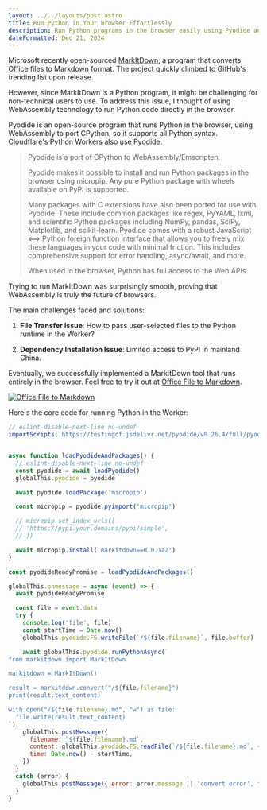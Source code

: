 ```yaml
---
layout: ../../layouts/post.astro
title: Run Python in Your Browser Effortlessly
description: Run Python programs in the browser easily using Pyodide and WebAssembly for seamless execution of code and packages
dateFormatted: Dec 21, 2024
---
```


Microsoft recently open-sourced [MarkItDown](https://github.com/microsoft/markitdown), a program that converts Office files to Markdown format. The project quickly climbed to GitHub's trending list upon release.

However, since MarkItDown is a Python program, it might be challenging for non-technical users to use. To address this issue, I thought of using WebAssembly technology to run Python code directly in the browser.

Pyodide is an open-source program that runs Python in the browser, using WebAssembly to port CPython, so it supports all Python syntax. Cloudflare's Python Workers also use Pyodide.

> Pyodide is a port of CPython to WebAssembly/Emscripten.
>
> Pyodide makes it possible to install and run Python packages in the browser using micropip. Any pure Python package with wheels available on PyPI is supported.
>
> Many packages with C extensions have also been ported for use with Pyodide. These include common packages like regex, PyYAML, lxml, and scientific Python packages including NumPy, pandas, SciPy, Matplotlib, and scikit-learn. Pyodide comes with a robust JavaScript ⟺ Python foreign function interface that allows you to freely mix these languages in your code with minimal friction. This includes comprehensive support for error handling, async/await, and more.
>
> When used in the browser, Python has full access to the Web APIs.

Trying to run MarkItDown was surprisingly smooth, proving that WebAssembly is truly the future of browsers.

The main challenges faced and solutions:

1. **File Transfer Issue**: How to pass user-selected files to the Python runtime in the Worker?

2. **Dependency Installation Issue**: Limited access to PyPI in mainland China.

Eventually, we successfully implemented a MarkItDown tool that runs entirely in the browser. Feel free to try it out at [Office File to Markdown](https://www.html.zone/markitdown/).

[![Office File to Markdown](https://www.html.zone/markitdown.png)](https://www.html.zone/markitdown/)

Here's the core code for running Python in the Worker:

```javascript
// eslint-disable-next-line no-undef
importScripts('https://testingcf.jsdelivr.net/pyodide/v0.26.4/full/pyodide.js')


async function loadPyodideAndPackages() {
  // eslint-disable-next-line no-undef
  const pyodide = await loadPyodide()
  globalThis.pyodide = pyodide

  await pyodide.loadPackage('micropip')

  const micropip = pyodide.pyimport('micropip')

  // micropip.set_index_urls([
  // 'https://pypi.your.domains/pypi/simple',  
  // ])

  await micropip.install('markitdown==0.0.1a2')
}

const pyodideReadyPromise = loadPyodideAndPackages()

globalThis.onmessage = async (event) => {
  await pyodideReadyPromise

  const file = event.data
  try {
    console.log('file', file)
    const startTime = Date.now()
    globalThis.pyodide.FS.writeFile(`/${file.filename}`, file.buffer)

    await globalThis.pyodide.runPythonAsync(`
from markitdown import MarkItDown

markitdown = MarkItDown()

result = markitdown.convert("/${file.filename}")
print(result.text_content)

with open("/${file.filename}.md", "w") as file:
  file.write(result.text_content)
`)
    globalThis.postMessage({
      filename: `${file.filename}.md`,
      content: globalThis.pyodide.FS.readFile(`/${file.filename}.md`, { encoding: 'utf8' }),
      time: Date.now() - startTime,
    })
  }
  catch (error) {
    globalThis.postMessage({ error: error.message || 'convert error', filename: file.filename })
  }
}
```
